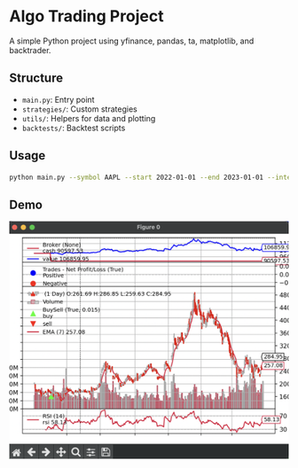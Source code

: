 
# Algo Trading Project

A simple Python project using yfinance, pandas, ta, matplotlib, and backtrader.

## Structure

- `main.py`: Entry point
- `strategies/`: Custom strategies
- `utils/`: Helpers for data and plotting
- `backtests/`: Backtest scripts

## Usage

```bash
python main.py --symbol AAPL --start 2022-01-01 --end 2023-01-01 --interval 1d
```
## Demo
![Tesla Swing Trades](https://github.com/maverikkano/Algo-Trading/blob/main/4_algo-trading-project/artefacts/TSLA-2024.03.01-2025.04.26-1d.png)